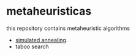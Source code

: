 # metaheuristicas
this repository contains metaheuristic algorithms 
- [simulated annealing](https://github.com/armaFab/metaheuristicas.io/blob/main/simulatedAnnealing/index.html/ "simulated annealing").
- taboo search
